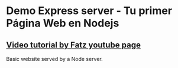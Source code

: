 # Demo Express server - Tu primer Página Web en Nodejs

## [Video tutorial by Fatz youtube page](https://www.youtube.com/watch?v=sh-NanMOh1Q)

Basic website served by a Node server.
